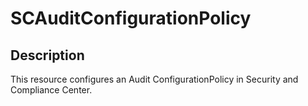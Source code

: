 # SCAuditConfigurationPolicy

## Description

This resource configures an Audit ConfigurationPolicy
in Security and Compliance Center.

